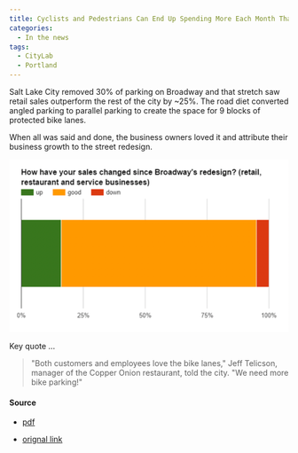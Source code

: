 ```yaml
---
title: Cyclists and Pedestrians Can End Up Spending More Each Month Than Drivers, CityLab, 2012
categories:
  - In the news
tags:
  - CityLab
  - Portland
---
```


Salt Lake City removed 30% of parking on Broadway and that stretch saw retail sales outperform the rest of the city by
~25%. The road diet converted angled parking to parallel parking to create the space for 9 blocks of protected bike
lanes.

When all was said and done, the business owners loved it and attribute their business growth to the street redesign.

![img.png](../../assets/img/streetsblog-2015-slc.png)

Key quote ...

> "Both customers and employees love the bike lanes," Jeff Telicson, manager of the Copper Onion restaurant, told the
> city. "We need more bike parking!"

#### Source

* [pdf](../../assets/news/2015-streetsblog-slc.pdf)

* [orignal link](https://usa.streetsblog.org/2015/10/06/salt-lake-city-cuts-car-parking-adds-bike-lanes-sees-retail-boost)